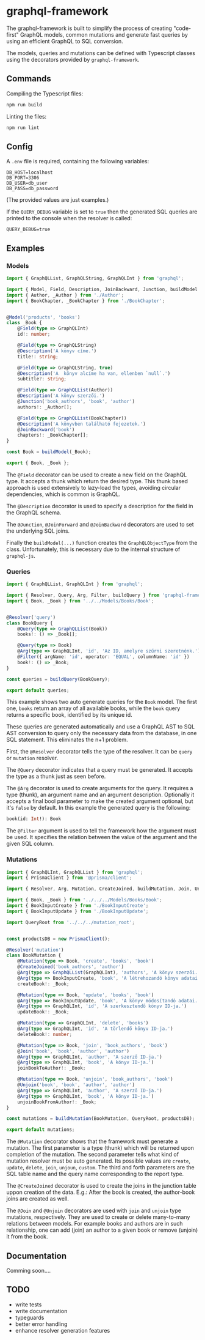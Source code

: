 # graphql-framework

The graphql-framework is built to simplify the process of creating "code-first" GraphQL models, common mutations and generate fast queries by using an efficient GraphQL to SQL conversion.

The models, queries and mutations can be defined with Typescript classes using the decorators provided by `graphql-framework`.

## Commands

Compiling the Typescript files:

```bash
npm run build
```

Linting the files:

```bash
npm run lint
```

## Config

A `.env` file is required, containing the following variables:

```env
DB_HOST=localhost
DB_PORT=3306
DB_USER=db_user
DB_PASS=db_password
```

(The provided values are just examples.)

If the `QUERY_DEBUG` variable is set to `true` then the generated SQL queries are printed to the console when the resolver is called:

```env
QUERY_DEBUG=true
```

## Examples

### Models

```typescript
import { GraphQLList, GraphQLString, GraphQLInt } from 'graphql';

import { Model, Field, Description, JoinBackward, Junction, buildModel } from 'graphql-framework';
import { Author, _Author } from './Author';
import { BookChapter, _BookChapter } from './BookChapter';


@Model('products', 'books')
class _Book {
    @Field(type => GraphQLInt)
    id!: number;

    @Field(type => GraphQLString)
    @Description('A könyv címe.')
    title!: string;

    @Field(type => GraphQLString, true)
    @Description('A  könyv alcíme ha van, ellenben `null`.')
    subtitle?: string;

    @Field(type => GraphQLList(Author))
    @Description('A könyv szerzői.')
    @Junction('book_authors', 'book', 'author')
    authors!: _Author[];

    @Field(type => GraphQLList(BookChapter))
    @Description('A könyvben található fejezetek.')
    @JoinBackward('book')
    chapters!: _BookChapter[];
}

const Book = buildModel(_Book);

export { Book, _Book };
```

The `@Field` decorator can be used to create a new field on the GraphQL type. It accepts a thunk which return the desired type. This thunk based approach is used extensively to lazy-load the types, avoiding circular dependencies, which is common is GraphQL.

The `@Description` decorator is used to specify a description for the field in the GraphQL schema.

The `@Junction`, `@JoinForward` and `@JoinBackward` decorators are used to set the underlying SQL joins.

Finally the `buildModel(...)` function creates the `GraphQLObjectType` from the class. Unfortunately, this is necessary due to the internal structure of `graphql-js`.

### Queries

```typescript
import { GraphQLList, GraphQLInt } from 'graphql';

import { Resolver, Query, Arg, Filter, buildQuery } from 'graphql-framework';
import { Book, _Book } from '../../Models/Books/Book';


@Resolver('query')
class BookQuery {
    @Query(type => GraphQLList(Book))
    books!: () => _Book[];

    @Query(type => Book)
    @Arg(type => GraphQLInt, 'id', 'Az ID, amelyre szűrni szeretnénk.')
    @Filter({ argName: 'id', operator: 'EQUAL', columnName: 'id' })
    book!: () => _Book;
}

const queries = buildQuery(BookQuery);

export default queries;
```

This example shows two auto generate queries for the `Book` model. The first one, `books` return an array of all available books, while the `book` query returns a specific book, identified by its unique id.

These queries are generated automatically and use a  GraphQL AST to SQL AST conversion to query only the necessary data from the database, in one SQL statement. This eliminates the n+1 problem.

First, the `@Resolver` decorator tells the type of the resolver. It can be `query` or `mutation` resolver.

The `@Query` decorator indicates that a query must be generated. It accepts the type as a thunk just as seen before.

The `@Arg` decorator is used to create arguments for the query. It requires a type (thunk), an argument name and an argument description. Optionally it accepts a final bool parameter to make the created argument optional, but it's `false` by default.
In this example the generated query is the following:

```graphql
book(id: Int!): Book
```

The `@Filter` argument is used to tell the framework how the argument must be used. It specifies the relation between the value of the argument and the given SQL column.

### Mutations

```typescript
import { GraphQLInt, GraphQLList } from 'graphql';
import { PrismaClient } from '@prisma/client';

import { Resolver, Arg, Mutation, CreateJoined, buildMutation, Join, Unjoin } from 'graphql-framework';

import { Book, _Book } from '../../../Models/Books/Book';
import { BookInputCreate } from './BookInputCreate';
import { BookInputUpdate } from './BookInputUpdate';

import QueryRoot from '../../../mutation_root';


const productsDB = new PrismaClient();

@Resolver('mutation')
class BookMutation {
    @Mutation(type => Book, 'create', 'books', 'book')
    @CreateJoined('book_authors', 'author')
    @Arg(type => GraphQLList(GraphQLInt), 'authors', 'A könyv szerzői.', true)
    @Arg(type => BookInputCreate, 'book', 'A létrehozandó könyv adatai.')
    createBook!: _Book;

    @Mutation(type => Book, 'update', 'books', 'book')
    @Arg(type => BookInputUpdate, 'book', 'A könyv módosítandó adatai.')
    @Arg(type => GraphQLInt, 'id', 'A szerkesztendő könyv ID-ja.')
    updateBook!: _Book;

    @Mutation(type => GraphQLInt, 'delete', 'books')
    @Arg(type => GraphQLInt, 'id', 'A törlendő könyv ID-ja.')
    deleteBook!: number;

    @Mutation(type => Book, 'join', 'book_authors', 'book')
    @Join('book', 'book', 'author', 'author')
    @Arg(type => GraphQLInt, 'author', 'A szerző ID-ja.')
    @Arg(type => GraphQLInt, 'book', 'A könyv ID-ja.')
    joinBookToAuthor!: _Book;

    @Mutation(type => Book, 'unjoin', 'book_authors', 'book')
    @Unjoin('book', 'book', 'author', 'author')
    @Arg(type => GraphQLInt, 'author', 'A szerző ID-ja.')
    @Arg(type => GraphQLInt, 'book', 'A könyv ID-ja.')
    unjoinBookFromAuthor!: _Book;
}

const mutations = buildMutation(BookMutation, QueryRoot, productsDB);

export default mutations;
```

The `@Mutation` decorator shows that the framework must generate a mutation. The first parameter is a type (thunk) which will be returned upon completion of the mutation. The second parameter tells what kind of mutation resolver must be auto generated. Its possible values are `create`, `update`, `delete`, `join`, `unjoun`, `custom`. The third and forth parameters are the SQL table name and the query name corresponding to the report type.

The `@CreateJoined` decorator is used to create the joins in the junction table uppon creation of the data. E.g.: After the book is created, the author-book joins are created as well.

The `@Join` and `@Unjoin` decorators are used with `join` and `unjoin` type mutations, respectively. They are used to create or delete many-to-many relations between models. For example books and authors are in such relationship, one can add (join) an author to a given book or remove (unjoin) it from the book.

## Documentation

Comming soon....

## TODO

- write tests
- write documentation
- typeguards
- better error handling
- enhance resolver generation features
